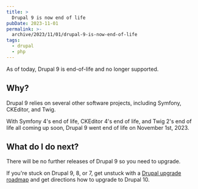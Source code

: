 ```yaml
---
title: >
  Drupal 9 is now end of life
pubDate: 2023-11-01
permalink: >-
  archive/2023/11/01/drupal-9-is-now-end-of-life
tags:
  - drupal
  - php
---
```


As of today, Drupal 9 is end-of-life and no longer supported.

## Why?

Drupal 9 relies on several other software projects, including Symfony, CKEditor, and Twig.

With Symfony 4's end of life, CKEditor 4's end of life, and Twig 2's end of life all coming up soon, Drupal 9 went end of life on November 1st, 2023.

## What do I do next?

There will be no further releases of Drupal 9 so you need to upgrade.

If you're stuck on Drupal 9, 8, or 7, get unstuck with a [Drupal upgrade roadmap][roadmap] and get directions how to upgrade to Drupal 10.

[roadmap]: {{site.url}}/drupal-upgrade
